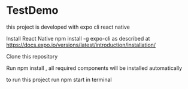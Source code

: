 # TestDemo

this project is developed with expo cli react native

Install React Native npm install -g expo-cli
 as described at https://docs.expo.io/versions/latest/introduction/installation/

Clone this repository

Run npm install , all required components will be installed automatically

to run this project run npm start in terminal

